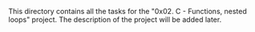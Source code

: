 This directory contains all the tasks for the "0x02. C - Functions, nested loops" project.
The description of the project will be added later.
